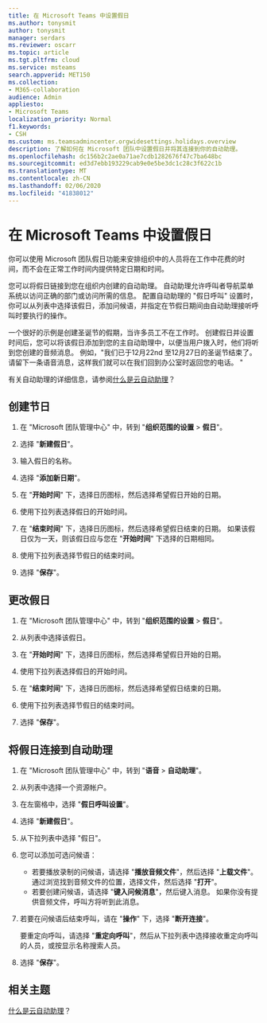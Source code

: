 ```yaml
---
title: 在 Microsoft Teams 中设置假日
ms.author: tonysmit
author: tonysmit
manager: serdars
ms.reviewer: oscarr
ms.topic: article
ms.tgt.pltfrm: cloud
ms.service: msteams
search.appverid: MET150
ms.collection:
- M365-collaboration
audience: Admin
appliesto:
- Microsoft Teams
localization_priority: Normal
f1.keywords:
- CSH
ms.custom: ms.teamsadmincenter.orgwidesettings.holidays.overview
description: 了解如何在 Microsoft 团队中设置假日并将其连接到你的自动助理。
ms.openlocfilehash: dc156b2c2ae0a71ae7cdb1282676f47c7ba648bc
ms.sourcegitcommit: ed3d7ebb193229cab9e0e5be3dc1c28c3f622c1b
ms.translationtype: MT
ms.contentlocale: zh-CN
ms.lasthandoff: 02/06/2020
ms.locfileid: "41838012"
---
```

# <a name="set-up-holidays-in-microsoft-teams"></a>在 Microsoft Teams 中设置假日

你可以使用 Microsoft 团队假日功能来安排组织中的人员将在工作中花费的时间，而不会在正常工作时间内提供特定日期和时间。 

您可以将假日链接到您在组织内创建的自动助理。 自动助理允许呼叫者导航菜单系统以访问正确的部门或访问所需的信息。 配置自动助理的 "假日呼叫" 设置时，你可以从列表中选择该假日，添加问候语，并指定在节假日期间由自动助理接听呼叫时要执行的操作。

一个很好的示例是创建圣诞节的假期，当许多员工不在工作时。 创建假日并设置时间后，您可以将该假日添加到您的主自动助理中，以便当用户拨入时，他们将听到您创建的音频消息。 例如，"我们已于12月22nd 至12月27日的圣诞节结束了。 请留下一条语音消息，这样我们就可以在我们回到办公室时返回您的电话。 "

有关自动助理的详细信息，请参阅[什么是云自动助理](what-are-phone-system-auto-attendants.md)？  

## <a name="create-a-holiday"></a>创建节日

1. 在 "Microsoft 团队管理中心" 中，转到 "**组织范围的设置** > **假日**"。

2. 选择 "**新建假日**"。

3. 输入假日的名称。

4. 选择 "**添加新日期**"。

5. 在 "**开始时间**" 下，选择日历图标，然后选择希望假日开始的日期。

6. 使用下拉列表选择假日的开始时间。

7. 在 "**结束时间**" 下，选择日历图标，然后选择希望假日结束的日期。 如果该假日仅为一天，则该假日应与您在 "**开始时间**" 下选择的日期相同。

8. 使用下拉列表选择节假日的结束时间。

9. 选择 "**保存**"。

## <a name="change-a-holiday"></a>更改假日

1. 在 "Microsoft 团队管理中心" 中，转到 "**组织范围的设置** > **假日**"。

2. 从列表中选择该假日。

3. 在 "**开始时间**" 下，选择日历图标，然后选择希望假日开始的日期。

4. 使用下拉列表选择假日的开始时间。

5. 在 "**结束时间**" 下，选择日历图标，然后选择希望假日结束的日期。 

6. 使用下拉列表选择节假日的结束时间。

7. 选择 "**保存**"。

## <a name="connect-a-holiday-to-an-auto-attendant"></a>将假日连接到自动助理

1. 在 "Microsoft 团队管理中心" 中，转到 "**语音** > **自动助理**"。
2. 从列表中选择一个资源帐户。
3. 在左窗格中，选择 "**假日呼叫设置**"。
4. 选择 "**新建假日**"。
5. 从下拉列表中选择 "假日"。
6. 您可以添加可选问候语：
    - 若要播放录制的问候语，请选择 "**播放音频文件**"，然后选择 "**上载文件**"。 通过浏览找到音频文件的位置，选择文件，然后选择 "**打开**"。
    - 若要创建问候语，请选择 "**键入问候消息**"，然后键入消息。 如果你没有提供音频文件，呼叫方将听到此消息。
7. 若要在问候语后结束呼叫，请在 "**操作**" 下，选择 "**断开连接**"。 

    要重定向呼叫，请选择 "**重定向呼叫**"，然后从下拉列表中选择接收重定向呼叫的人员，或按显示名称搜索人员。
8. 选择 "**保存**"。

## <a name="related-topics"></a>相关主题

[什么是云自动助理](what-are-phone-system-auto-attendants.md)？
